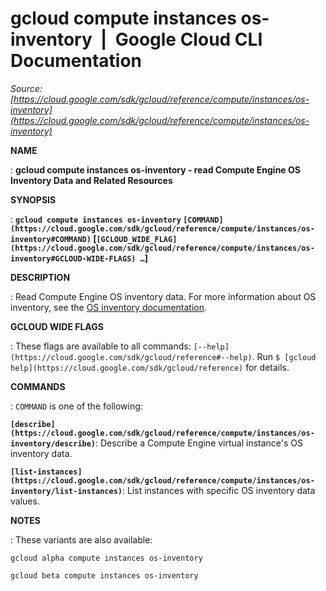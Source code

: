 # gcloud compute instances os-inventory  |  Google Cloud CLI Documentation

*Source: [https://cloud.google.com/sdk/gcloud/reference/compute/instances/os-inventory](https://cloud.google.com/sdk/gcloud/reference/compute/instances/os-inventory)*

**NAME**

: **gcloud compute instances os-inventory - read Compute Engine OS Inventory Data and Related Resources**

**SYNOPSIS**

: **`gcloud compute instances os-inventory` `[COMMAND](https://cloud.google.com/sdk/gcloud/reference/compute/instances/os-inventory#COMMAND)` [`[GCLOUD_WIDE_FLAG](https://cloud.google.com/sdk/gcloud/reference/compute/instances/os-inventory#GCLOUD-WIDE-FLAGS) …`]**

**DESCRIPTION**

: Read Compute Engine OS inventory data.
For more information about OS inventory, see the [OS
inventory documentation](https://cloud.google.com/compute/docs/instances/os-inventory-management).

**GCLOUD WIDE FLAGS**

: These flags are available to all commands: `[--help](https://cloud.google.com/sdk/gcloud/reference#--help)`.
Run `$ [gcloud help](https://cloud.google.com/sdk/gcloud/reference)` for details.

**COMMANDS**

: ``COMMAND`` is one of the following:

**`[describe](https://cloud.google.com/sdk/gcloud/reference/compute/instances/os-inventory/describe)`**:
Describe a Compute Engine virtual instance's OS inventory data.

**`[list-instances](https://cloud.google.com/sdk/gcloud/reference/compute/instances/os-inventory/list-instances)`**:
List instances with specific OS inventory data values.

**NOTES**

: These variants are also available:

```
gcloud alpha compute instances os-inventory
```

```
gcloud beta compute instances os-inventory
```
